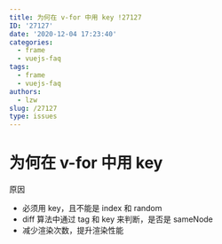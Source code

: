 ```yaml
---
title: 为何在 v-for 中用 key !27127
ID: '27127'
date: '2020-12-04 17:23:40'
categories:
  - frame
  - vuejs-faq
tags:
  - frame
  - vuejs-faq
authors:
  - lzw
slug: /27127
type: issues
---
```


# 为何在 v-for 中用 key

原因

- 必须用 key，且不能是 index 和 random
- diff 算法中通过 tag 和 key 来判断，是否是 sameNode
- 减少渲染次数，提升渲染性能
 
 
 
 
 
 
 
 
 
 
 
 
 
 
 
 
 
 
 
 
 
 
 
 
 
